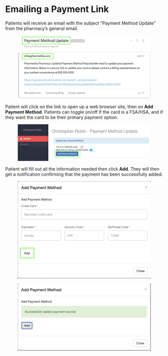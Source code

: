 # Emailing a Payment Link

Patients will receive an email with the subject "Payment Method Update" from the pharmacy’s general email.

<figure><img src="../../../.gitbook/assets/image (287).png" alt=""><figcaption></figcaption></figure>

Patient will click on the link to open up a web browser site, then on **Add Payment Method**_._ Patients can toggle on/off if the card is a FSA/HSA, and if they want the card to be their primary payment option.

<figure><img src="../../../.gitbook/assets/image (288).png" alt=""><figcaption></figcaption></figure>

Patient will fill out all the information needed then click **Add**. They will then get a notification confirming that the payment has been successfully added.

<div><figure><img src="../../../.gitbook/assets/image121 (1).png" alt=""><figcaption></figcaption></figure> <figure><img src="../../../.gitbook/assets/image78.png" alt=""><figcaption></figcaption></figure></div>
